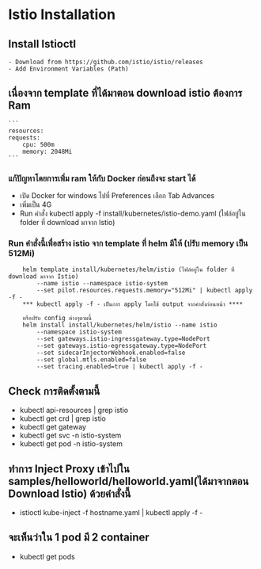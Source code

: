 # Istio Installation
## Install Istioctl
    - Download from https://github.com/istio/istio/releases
    - Add Environment Variables (Path)
## เนื่องจาก template ที่ได้มาตอน download istio ต้องการ  Ram
    ```
    resources:
    requests:
        cpu: 500m
        memory: 2048Mi
    ```
 
### แก้ปัญหาโดยการเพิ่ม ram ให้กับ Docker ก่อนถึงจะ start ได้
* เปิด Docker for windows ไปที่ Preferences เลือก Tab Advances
* เพิ่มเป็น 4G
* Run คำสั่ง kubectl apply -f install/kubernetes/istio-demo.yaml (ไฟล์อยู่ใน folder ที่ download มาจาก Istio)
 
### Run คำสั่งนี้เพื่อสร้าง istio จาก template ที่ helm มีให้ (ปรับ memory เป็น 512Mi)
```
    helm template install/kubernetes/helm/istio (ไฟล์อยู่ใน folder ที่ download มาจาก Istio)
        --name istio --namespace istio-system
        --set pilot.resources.requests.memory="512Mi" | kubectl apply -f -
    *** kubectl apply -f - เป็นการ apply โดยใช้ output จากคำสั่งก่อนหน้า ****
    
    หรือปรับ config ต่างๆตามนี้
    helm install install/kubernetes/helm/istio --name istio
        --namespace istio-system
        --set gateways.istio-ingressgateway.type=NodePort
        --set gateways.istio-egressgateway.type=NodePort
        --set sidecarInjectorWebhook.enabled=false
        --set global.mtls.enabled=false
        --set tracing.enabled=true | kubectl apply -f -
```

## Check การติดตั้งตามนี้
* kubectl api-resources | grep istio
* kubectl get crd | grep istio
* kubectl get gateway
* kubectl get svc -n istio-system
* kubectl get pod -n istio-system
 
## ทำการ Inject Proxy เข้าไปใน samples/helloworld/helloworld.yaml(ได้มาจากตอน Download Istio) ด้วยคำสั่งนี้
* istioctl kube-inject -f hostname.yaml | kubectl apply -f -
 
## จะเห็นว่าใน 1 pod มี 2 container
* kubectl get pods 